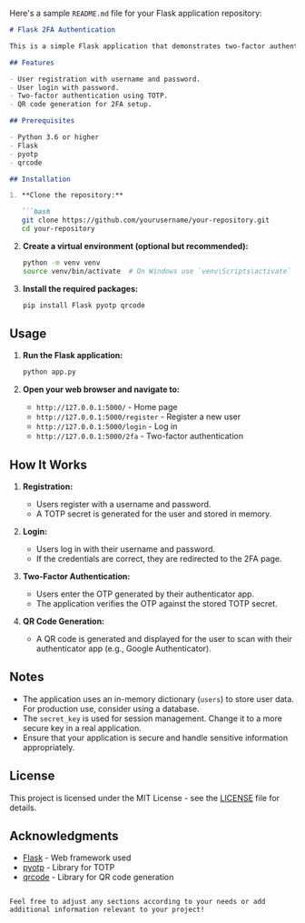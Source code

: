 Here's a sample `README.md` file for your Flask application repository:

```markdown
# Flask 2FA Authentication

This is a simple Flask application that demonstrates two-factor authentication (2FA) using TOTP (Time-based One-Time Password) and QR codes. Users can register, log in, and use a TOTP-based 2FA to secure their accounts.

## Features

- User registration with username and password.
- User login with password.
- Two-factor authentication using TOTP.
- QR code generation for 2FA setup.

## Prerequisites

- Python 3.6 or higher
- Flask
- pyotp
- qrcode

## Installation

1. **Clone the repository:**

   ```bash
   git clone https://github.com/yourusername/your-repository.git
   cd your-repository
   ```

2. **Create a virtual environment (optional but recommended):**

   ```bash
   python -m venv venv
   source venv/bin/activate  # On Windows use `venv\Scripts\activate`
   ```

3. **Install the required packages:**

   ```bash
   pip install Flask pyotp qrcode
   ```

## Usage

1. **Run the Flask application:**

   ```bash
   python app.py
   ```

2. **Open your web browser and navigate to:**

   - `http://127.0.0.1:5000/` - Home page
   - `http://127.0.0.1:5000/register` - Register a new user
   - `http://127.0.0.1:5000/login` - Log in
   - `http://127.0.0.1:5000/2fa` - Two-factor authentication

## How It Works

1. **Registration:**
   - Users register with a username and password.
   - A TOTP secret is generated for the user and stored in memory.

2. **Login:**
   - Users log in with their username and password.
   - If the credentials are correct, they are redirected to the 2FA page.

3. **Two-Factor Authentication:**
   - Users enter the OTP generated by their authenticator app.
   - The application verifies the OTP against the stored TOTP secret.

4. **QR Code Generation:**
   - A QR code is generated and displayed for the user to scan with their authenticator app (e.g., Google Authenticator).

## Notes

- The application uses an in-memory dictionary (`users`) to store user data. For production use, consider using a database.
- The `secret_key` is used for session management. Change it to a more secure key in a real application.
- Ensure that your application is secure and handle sensitive information appropriately.

## License

This project is licensed under the MIT License - see the [LICENSE](LICENSE) file for details.

## Acknowledgments

- [Flask](https://flask.palletsprojects.com/) - Web framework used
- [pyotp](https://pypi.org/project/pyotp/) - Library for TOTP
- [qrcode](https://pypi.org/project/qrcode/) - Library for QR code generation
```

Feel free to adjust any sections according to your needs or add additional information relevant to your project!
